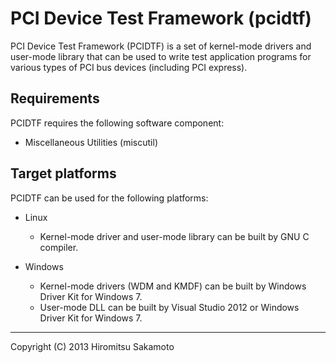PCI Device Test Framework (pcidtf)
==================================

PCI Device Test Framework (PCIDTF) is a set of kernel-mode drivers and
user-mode library that can be used to write test application programs
for various types of PCI bus devices (including PCI express).

Requirements
------------

PCIDTF requires the following software component:

- Miscellaneous Utilities (miscutil)

Target platforms
----------------

PCIDTF can be used for the following platforms:

- Linux
   * Kernel-mode driver and user-mode library can be built by GNU C
     compiler.

- Windows
   * Kernel-mode drivers (WDM and KMDF) can be built by Windows Driver
     Kit for Windows 7.
   * User-mode DLL can be built by Visual Studio 2012 or Windows
     Driver Kit for Windows 7.

----
Copyright (C) 2013 Hiromitsu Sakamoto
